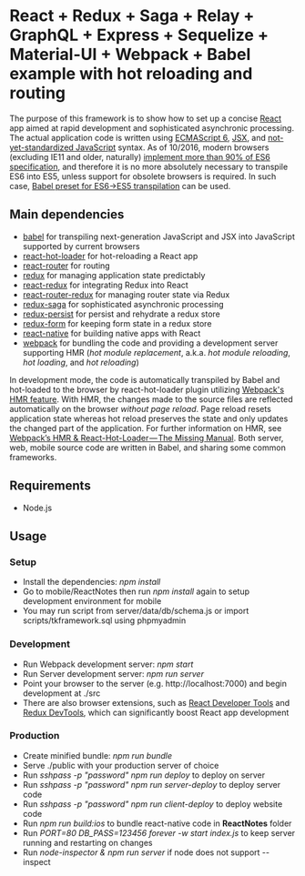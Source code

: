 React + Redux + Saga + Relay + GraphQL + Express + Sequelize + Material-UI + Webpack + Babel example with hot reloading and routing
===========================================================================================
The purpose of this framework is to show how to set up a concise [React](https://facebook.github.io/react) app aimed at rapid development and sophisticated asynchronic processing. The actual application code is written using [ECMAScript 6](http://www.ecma-international.org/ecma-262/6.0), [JSX](https://facebook.github.io/jsx/), and [not-yet-standardized JavaScript](https://github.com/tc39/proposals) syntax. As of 10/2016, modern browsers (excluding IE11 and older, naturally) [implement more than 90% of ES6 specification](https://kangax.github.io/compat-table/es6), and therefore it is no more absolutely necessary to transpile ES6 into ES5, unless support for obsolete browsers is required. In such case, [Babel preset for ES6->ES5 transpilation](http://babeljs.io/docs/plugins/preset-es2015) can be used.

Main dependencies
-----------------
- [babel](https://github.com/babel/babel) for transpiling next-generation JavaScript and JSX into JavaScript supported by current browsers
- [react-hot-loader](https://github.com/gaearon/react-hot-loader) for hot-reloading a React app
- [react-router](https://github.com/reactjs/react-router) for routing
- [redux](https://github.com/reactjs/redux) for managing application state predictably
- [react-redux](https://github.com/reactjs/react-redux) for integrating Redux into React
- [react-router-redux](https://github.com/reactjs/react-router-redux) for managing router state via Redux
- [redux-saga](https://github.com/yelouafi/redux-saga) for sophisticated asynchronic processing
- [redux-persist](https://github.com/rt2zz/redux-persist) for persist and rehydrate a redux store
- [redux-form](https://github.com/erikras/redux-form) for keeping form state in a redux store
- [react-native](https://github.com/facebook/react-native) for building native apps with React
- [webpack](https://github.com/webpack/webpack) for bundling the code and providing a development server supporting HMR (*hot module replacement*, a.k.a. *hot module reloading*, *hot loading*, and *hot reloading*)

In development mode, the code is automatically transpiled by Babel and hot-loaded to the browser by react-hot-loader plugin utilizing [Webpack's HMR feature](https://webpack.github.io/docs/hot-module-replacement.html). With HMR, the changes made to the source files are reflected automatically on the browser *without page reload*. Page reload resets application state whereas hot reload preserves the state and only updates the changed part of the application. For further information on HMR, see [Webpack’s HMR & React-Hot-Loader — The Missing Manual](https://medium.com/@rajaraodv/webpacks-hmr-react-hot-loader-the-missing-manual-232336dc0d96).
Both server, web, mobile source code are written in Babel, and sharing some common frameworks.

Requirements
------------
- Node.js

Usage
-----
### Setup
- Install the dependencies: *npm install*
- Go to mobile/ReactNotes then run *npm install* again to setup development environment for mobile
- You may run script from server/data/db/schema.js or import scripts/tkframework.sql using phpmyadmin

### Development
- Run Webpack development server: *npm start*
- Run Server development server: *npm run server*
- Point your browser to the server (e.g. http://localhost:7000) and begin development at ./src
- There are also browser extensions, such as [React Developer Tools](https://chrome.google.com/webstore/detail/react-developer-tools/fmkadmapgofadopljbjfkapdkoienihi) and [Redux DevTools](https://chrome.google.com/webstore/detail/redux-devtools/lmhkpmbekcpmknklioeibfkpmmfibljd?hl=ja), which can significantly boost React app development

### Production
- Create minified bundle: *npm run bundle*
- Serve ./public with your production server of choice
- Run *sshpass -p "password" npm run deploy* to deploy on server
- Run *sshpass -p "password" npm run server-deploy* to deploy server code
- Run *sshpass -p "password" npm run client-deploy* to deploy website code
- Run *npm run build:ios* to bundle react-native code in **ReactNotes** folder
- Run *PORT=80 DB_PASS=123456 forever -w start index.js* to keep server running and restarting on changes
- Run *node-inspector & npm run server* if node does not support --inspect
